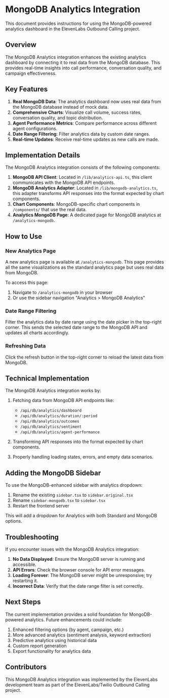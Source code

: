 # MongoDB Analytics Integration

This document provides instructions for using the MongoDB-powered analytics dashboard in the ElevenLabs Outbound Calling project.

## Overview

The MongoDB Analytics integration enhances the existing analytics dashboard by connecting it to real data from the MongoDB database. This provides real-time insights into call performance, conversation quality, and campaign effectiveness.

## Key Features

1. **Real MongoDB Data**: The analytics dashboard now uses real data from the MongoDB database instead of mock data.
2. **Comprehensive Charts**: Visualize call volume, success rates, conversation quality, and topic distribution.
3. **Agent Performance Metrics**: Compare performance across different agent configurations.
4. **Date Range Filtering**: Filter analytics data by custom date ranges.
5. **Real-time Updates**: Receive real-time updates as new calls are made.

## Implementation Details

The MongoDB Analytics integration consists of the following components:

1. **MongoDB API Client**: Located in `/lib/analytics-api.ts`, this client communicates with the MongoDB API endpoints.
2. **MongoDB Analytics Adapter**: Located in `/lib/mongodb-analytics.ts`, this adapter transforms API responses into the format expected by chart components.
3. **Chart Components**: MongoDB-specific chart components in `/components/` that use the real data.
4. **Analytics MongoDB Page**: A dedicated page for MongoDB analytics at `/analytics-mongodb`.

## How to Use

### New Analytics Page

A new analytics page is available at `/analytics-mongodb`. This page provides all the same visualizations as the standard analytics page but uses real data from MongoDB.

To access this page:

1. Navigate to `/analytics-mongodb` in your browser
2. Or use the sidebar navigation "Analytics > MongoDB Analytics"

### Date Range Filtering

Filter the analytics data by date range using the date picker in the top-right corner. This sends the selected date range to the MongoDB API and updates all charts accordingly.

### Refreshing Data

Click the refresh button in the top-right corner to reload the latest data from MongoDB.

## Technical Implementation

The MongoDB Analytics integration works by:

1. Fetching data from MongoDB API endpoints like:
   - `/api/db/analytics/dashboard`
   - `/api/db/analytics/duration/:period`
   - `/api/db/analytics/outcomes`
   - `/api/db/analytics/sentiment`
   - `/api/db/analytics/agent-performance`

2. Transforming API responses into the format expected by chart components.

3. Properly handling loading states, errors, and empty data scenarios.

## Adding the MongoDB Sidebar

To use the MongoDB-enhanced sidebar with analytics dropdown:

1. Rename the existing `sidebar.tsx` to `sidebar.original.tsx`
2. Rename `sidebar-mongodb.tsx` to `sidebar.tsx`
3. Restart the frontend server

This will add a dropdown for Analytics with both Standard and MongoDB options.

## Troubleshooting

If you encounter issues with the MongoDB Analytics integration:

1. **No Data Displayed**: Ensure the MongoDB server is running and accessible.
2. **API Errors**: Check the browser console for API error messages.
3. **Loading Forever**: The MongoDB server might be unresponsive; try restarting it.
4. **Incorrect Data**: Verify that the date range filter is set correctly.

## Next Steps

The current implementation provides a solid foundation for MongoDB-powered analytics. Future enhancements could include:

1. Enhanced filtering options (by agent, campaign, etc.)
2. More advanced analytics (sentiment analysis, keyword extraction)
3. Predictive analytics using historical data
4. Custom report generation
5. Export functionality for analytics data

## Contributors

This MongoDB Analytics integration was implemented by the ElevenLabs development team as part of the ElevenLabs/Twilio Outbound Calling project.
